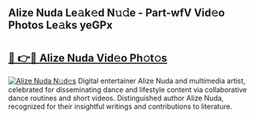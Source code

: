 ## Alize Nuda Le𝚊k𝚎d N𝚞𝚍e - Part-wfV Vid𝚎o Photos Le𝚊ks yeGPx

# <h2><a href="http://fbc2ow.evod.top/?m=Alize+Nuda">🔗 👉🔴 Alize Nuda Vid𝚎o Ph𝚘t𝚘s</a></h2>

[![Alize Nuda N𝚞d𝚎s](https://i.imgur.com/8V9OHl7.gif)](http://fbc2ow.evod.top/?m=Alize+Nuda)
Digital entertainer Alize Nuda and multimedia artist, celebrated for disseminating dance and lifestyle content via collaborative dance routines and short videos. Distinguished author Alize Nuda, recognized for their insightful writings and contributions to literature. 
